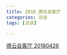 ```yaml
---
title: 2018_德云会客厅
categories: 访谈
tags: [访谈]

---
```


[德云会客厅 20180426](https://www.bilibili.com/video/BV1vV411o7Rj/?)